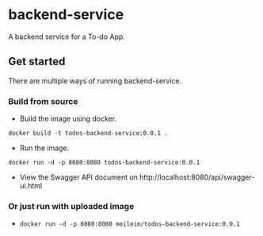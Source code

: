 # backend-service
A backend service for a To-do App.

## Get started
There are multiple ways of running backend-service.

### Build from source
- Build the image using docker.
```
docker build -t todos-backend-service:0.0.1 .
```
- Run the image.
```
docker run -d -p 8080:8080 todos-backend-service:0.0.1
```
- View the Swagger API document on http://localhost:8080/api/swagger-ui.html

### Or just run with uploaded image
- ```docker run -d -p 8080:8080 meileim/todos-backend-service:0.0.1```